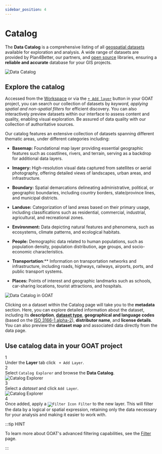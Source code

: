 ```yaml
---
sidebar_position: 4
---
```


# Catalog

The **Data Catalog** is a comprehensive listing of all [geospatial datasets](../further_reading/glossary#geospatial-data) available for exploration and analysis. A wide range of datasets are provided by Plan4Better, our partners, and [open source](../further_reading/glossary#open-source) libraries, ensuring a **reliable and accurate** database for your GIS projects.

<div class="content"><img src={require('/img/workspace/catalog/home-catalog.png').default} alt="Data Catalog" style={{ maxHeight: "700px", maxWidth: "800px"}}/></div>

## Explore the catalog

Accessed from the [Workspace](../category/workspace) or via the [`+ Add layer`](../map/layers#add-layers) button in your GOAT project, you can search our collection of datasets by *keyword, applying spatial and non-spatial filters* for efficient discovery. You can also interactively preview datasets within our interface to assess content and quality, enabling visual exploration. Be assured of data quality with our collection of authoritative sources.

Our catalog features an extensive collection of datasets spanning different thematic areas, under different categories including:

- **Basemap:** Foundational map layer providing essential geographic features such as coastlines, rivers, and terrain, serving as a backdrop for additional data layers.

- **Imagery:** High-resolution visual data captured from satellites or aerial photography, offering detailed views of landscapes, urban areas, and infrastructure.

- **Boundary:** Spatial demarcations delineating administrative, political, or geographic boundaries, including country borders, state/province lines, and municipal districts.

- **Landuse:** Categorization of land areas based on their primary usage, including classifications such as residential, commercial, industrial, agricultural, and recreational zones.

- **Environment:** Data depicting natural features and phenomena, such as ecosystems, climate patterns, and ecological habitats.

- **People:** Demographic data related to human populations, such as population density, population distribution, age groups, and socio-economic characteristics.

- **Transportation**:** Information on transportation networks and infrastructure, including roads, highways, railways, airports, ports, and public transport systems.

- **Places:** Points of interest and geographic landmarks such as schools, car-sharing locations, tourist attractions, and hospitals.

![Data Catalog in GOAT](/img/workspace/catalog/catalog_general.png "Data Catalog in GOAT")

Clicking on a dataset within the Catalog page will take you to the **metadata** section. Here, you can explore detailed information about the dataset, including its **description**, **[dataset type](../data/dataset_types)**, **geographical and language codes** (based on the [ISO 3166-1 alpha-2](https://www.iso.org/iso-3166-country-codes.html)), **distributor name**, and **license details**. You can also preview the **dataset map** and associated data directly from the data page.

## Use catalog data in your GOAT project

<div class="step">
  <div class="step-number">1</div>
  <div class="content"> Under the <b>Layer</b> tab click <code> + Add Layer</code>.</div>
</div>

<div class="step">
  <div class="step-number">2</div>
  <div class="content"> Select <code>Catalog Explorer</code> and browse the <b>Data Catalog</b>.</div>
</div>

<div class="content"><img src={require('/img/workspace/catalog/map-catalog.png').default} alt="Catalog Explorer" style={{ maxHeight: "700px", maxWidth: "800px"}}/></div>

<div class="step">
  <div class="step-number">3</div>
  <div class="content"> Select a <i>dataset</i> and click <code>Add Layer</code>.</div>
</div>

<div class="content"><img src={require('/img/workspace/catalog/add-layer.png').default} alt="Catalog Explorer" style={{ maxHeight: "700px", maxWidth: "800px"}}/></div>

<div class="step">
  <div class="step-number">4</div>
  <div class="content"> Once added, apply a <code><img src={require('/img/map/filter/filter_icon.png').default} alt="Filter Icon" style={{ maxHeight: "16px", maxWidth: "16px"}}/> Filter</code> to the new layer. This will filter the data by a logical or spatial expression, retaining only the data necessary for your analysis and making it easier to work with.</div>
</div>


:::tip HINT

To learn more about GOAT's advanced filtering capabilities, see the [Filter](../map/filter.md "Filter dataset") page.

:::